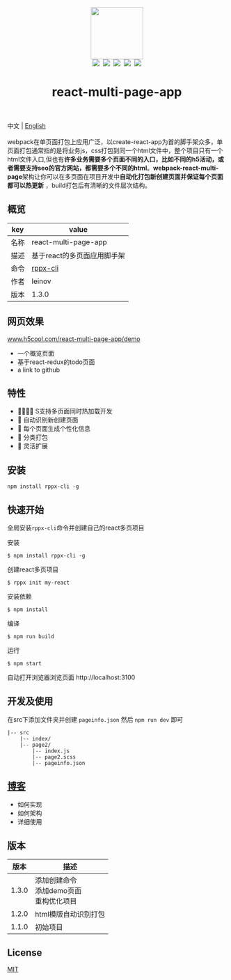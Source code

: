 <div align="center">
    <img width="120px" src="https://raw.githubusercontent.com/leinov/react-multi-page-app/master/react-multi.png" /><br>
    <div>
        <img src="https://img.shields.io/github/license/leinov/react-multi-page-app.svg" />&nbsp
        <img src="https://img.shields.io/github/forks/leinov/react-multi-page-app.svg" />&nbsp
        <img src="https://img.shields.io/github/stars/leinov/react-multi-page-app.svg">&nbsp
        <img src="https://img.shields.io/npm/dt/rppx-cli.svg" />&nbsp
        <img src="https://img.shields.io/npm/v/rppx-cli.svg?style=flat" />
    </div>
    <h1>react-multi-page-app</h1>
</div>
<br>

中文 | [English](README.md)
<br><br>
webpack在单页面打包上应用广泛，以create-react-app为首的脚手架众多，单页面打包通常指的是将业务js，css打包到同一个html文件中，整个项目只有一个html文件入口,但也有**许多业务需要多个页面不同的入口，比如不同的h5活动，或者需要支持seo的官方网站，都需要多个不同的html**。**webpack-react-multi-page**架构让你可以在多页面在项目开发中**自动化打包新创建页面并保证每个页面都可以热更新** ，build打包后有清晰的文件层次结构。



## 概览

key | value
---|---
名称 | react-multi-page-app
描述 | 基于react的多页面应用脚手架
命令 | [rppx-cli]()
作者 | leinov
版本 | 1.3.0


## 网页效果 
www.h5cool.com/react-multi-page-app/demo
* 一个概览页面
* 基于react-redux的todo页面
* a link to github

## 特性
* 👩‍👩‍👧‍👧 S支持多页面同时热加载开发
* 📇 自动识别新创建页面
* 📝 每个页面生成个性化信息
* 🚻 分类打包
* 🔗 灵活扩展
 

## 安装
```
npm install rppx-cli -g

```

## 快速开始

全局安装```rppx-cli```命令并创建自己的react多页项目

安装 
```
$ npm install rppx-cli -g
```
创建react多页项目

```
$ rppx init my-react
```

安装依赖

```
$ npm install 
```
编译

```
$ npm run build
```

运行
```
$ npm start
```

自动打开浏览器浏览页面 http://localhost:3100 

## 开发及使用
在src下添加文件夹并创建 ```pageinfo.json``` 然后 ```npm run dev``` 即可
```
|-- src
    |-- index/
    |-- page2/
        |-- index.js
        |-- page2.scss
        |-- pageinfo.json
```

## [博客](https://github.com/leinov/react-multi-page-app/issues/1)
* 如何实现
* 如何架构
* 详细使用
## 版本

版本 | 描述
---|---
1.3.0 | 添加创建命令<br> 添加demo页面 <br> 重构优化项目 
1.2.0 | html模版自动识别打包
1.1.0 | 初始项目

## License
[MIT](https://opensource.org/licenses/MIT)